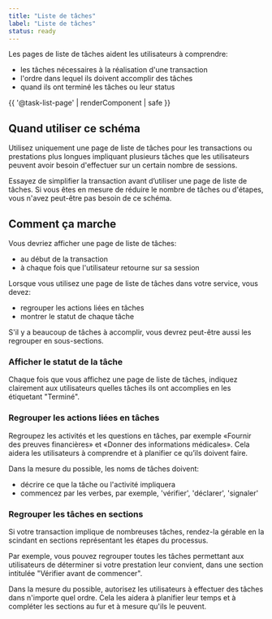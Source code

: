 ```yaml
---
title: "Liste de tâches"
label: "Liste de tâches"
status: ready
---
```


Les pages de liste de tâches aident les utilisateurs à comprendre:

- les tâches nécessaires à la réalisation d'une transaction
- l'ordre dans lequel ils doivent accomplir des tâches
- quand ils ont terminé les tâches ou leur status

{{ '@task-list-page' | renderComponent | safe }}

## Quand utiliser ce schéma

Utilisez uniquement une page de liste de tâches pour les transactions ou
prestations plus longues impliquant plusieurs tâches que les utilisateurs
peuvent avoir besoin d'effectuer sur un certain nombre de sessions.

Essayez de simplifier la transaction avant d’utiliser une page de liste de
tâches. Si vous êtes en mesure de réduire le nombre de tâches ou d'étapes, vous
n'avez peut-être pas besoin de ce schéma.

## Comment ça marche

Vous devriez afficher une page de liste de tâches:

- au début de la transaction
- à chaque fois que l'utilisateur retourne sur sa session

Lorsque vous utilisez une page de liste de tâches dans votre service, vous
devez:

- regrouper les actions liées en tâches
- montrer le statut de chaque tâche

S'il y a beaucoup de tâches à accomplir, vous devrez peut-être aussi les
regrouper en sous-sections.

### Afficher le statut de la tâche

Chaque fois que vous affichez une page de liste de tâches, indiquez clairement
aux utilisateurs quelles tâches ils ont accomplies en les étiquetant "Terminé".

### Regrouper les actions liées en tâches

Regroupez les activités et les questions en tâches, par exemple «Fournir des
preuves financières» et «Donner des informations médicales». Cela aidera les
utilisateurs à comprendre et à planifier ce qu’ils doivent faire.

Dans la mesure du possible, les noms de tâches doivent:

- décrire ce que la tâche ou l'activité impliquera
- commencez par les verbes, par exemple, 'vérifier', 'déclarer', 'signaler'

### Regrouper les tâches en sections

Si votre transaction implique de nombreuses tâches, rendez-la gérable en la
scindant en sections représentant les étapes du processus.

Par exemple, vous pouvez regrouper toutes les tâches permettant aux utilisateurs
de déterminer si votre prestation leur convient, dans une section intitulée
"Vérifier avant de commencer".

Dans la mesure du possible, autorisez les utilisateurs à effectuer des tâches
dans n'importe quel ordre. Cela les aidera à planifier leur temps et à compléter
les sections au fur et à mesure qu'ils le peuvent.
